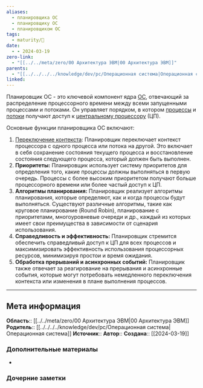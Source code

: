 ```yaml
---
aliases:
  - планировщика ОС
  - планировщику ОС
  - планировщиком ОС
tags:
  - maturity/🌱
date:
  - - 2024-03-19
zero-link:
  - "[[../../meta/zero/00 Архитектура ЭВМ|00 Архитектура ЭВМ]]"
parents:
  - "[[../../../../knowledge/dev/pc/Операционная система|Операционная система]]"
linked:
---
```

Планировщик ОС - это ключевой компонент ядра [ОС](Операционная%20система.md), отвечающий за распределение процессорного времени между всеми запущенными процессами и потоками. Он управляет порядком, в котором [процессы](Процесс%20ОС.md) и [потоки](Поток%20процесса%20ОС.md) получают доступ к [центральному процессору](Центральный%20процессор.md) (ЦП).

Основные функции планировщика ОС включают:
1. [Переключение контекста](Переключение%20контекста.md): Планировщик переключает контекст процессора с одного процесса или потока на другой. Это включает в себя сохранение состояния текущего процесса и восстановление состояния следующего процесса, который должен быть выполнен.
2. **Приоритеты:** Планировщик использует систему приоритетов для определения того, какие процессы должны выполняться в первую очередь. Процессы с более высоким приоритетом получают больше процессорного времени или более частый доступ к ЦП.
3. **Алгоритмы планирования:** Планировщик реализует алгоритмы планирования, которые определяют, как и когда процессы будут выполняться. Существуют различные алгоритмы, такие как круговое планирование (Round Robin), планирование с приоритетами, многоуровневые очереди и др., каждый из которых имеет свои преимущества в зависимости от сценария использования.
4. **Справедливость и эффективность:** Планировщик стремится обеспечить справедливый доступ к ЦП для всех процессов и максимизировать эффективность использования процессорных ресурсов, минимизируя простои и время ожидания.
5. **Обработка прерываний и асинхронных событий:** Планировщик также отвечает за реагирование на прерывания и асинхронные события, которые могут потребовать немедленного переключения контекста или изменения в плане выполнения процессов.
***
## Мета информация
**Область**:: [[../../meta/zero/00 Архитектура ЭВМ|00 Архитектура ЭВМ]]
**Родитель**:: [[../../../../knowledge/dev/pc/Операционная система|Операционная система]]
**Источник**:: 
**Автор**:: 
**Создана**:: [[2024-03-19]]
### Дополнительные материалы
- 
### Дочерние заметки
<!-- QueryToSerialize: LIST FROM [[]] WHERE contains(Родитель, this.file.link) or contains(parents, this.file.link) -->

